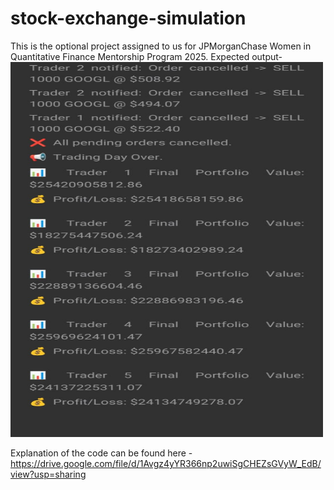 # stock-exchange-simulation
 
This is the optional project assigned to us for JPMorganChase Women in Quantitative Finance Mentorship Program 2025.
Expected output-<img src="images/profit-loss.jpeg" alt="Trading Dashboard" width="500" height="600">

Explanation of the code can be found here - https://drive.google.com/file/d/1Avgz4yYR366np2uwiSgCHEZsGVyW_EdB/view?usp=sharing
